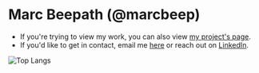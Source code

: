 # Marc Beepath (@marcbeep)

- If you're trying to view my work, you can also view [my project's page](https://marcbeep.com/projects).
- If you'd like to get in contact, email me [here](mailto:marcbeep@gmail..com) or reach out on [LinkedIn](https://www.linkedin.com/in/marcbeep/).

![Top Langs](https://github-readme-stats.vercel.app/api/top-langs/?username=marcbeep&layout=compact)
